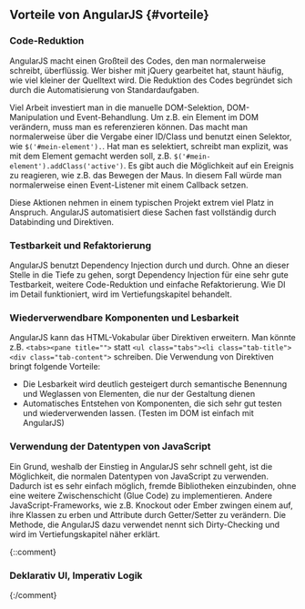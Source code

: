 ## Vorteile von AngularJS {#vorteile}

### Code-Reduktion
AngularJS macht einen Großteil des Codes, den man normalerweise schreibt, überflüssig. Wer bisher mit jQuery gearbeitet hat, staunt häufig, wie viel kleiner der Quelltext wird. Die Reduktion des Codes begründet sich durch die Automatisierung von Standardaufgaben.

Viel Arbeit investiert man in die manuelle DOM-Selektion, DOM-Manipulation und Event-Behandlung. Um z.B. ein Element im DOM verändern, muss man es referenzieren können. Das macht man normalerweise über die Vergabe einer ID/Class und benutzt einen Selektor, wie `$('#mein-element').`. Hat man es selektiert, schreibt man explizit, was mit dem Element gemacht werden soll, z.B. `$('#mein-element').addClass('active')`. Es gibt auch die Möglichkeit auf ein Ereignis zu reagieren, wie z.B. das Bewegen der Maus. In diesem Fall würde man normalerweise einen Event-Listener mit einem Callback setzen.

Diese Aktionen nehmen in einem typischen Projekt extrem viel Platz in Anspruch. AngularJS automatisiert diese Sachen fast vollständig durch Databinding und Direktiven.

### Testbarkeit und Refaktorierung
AngularJS benutzt Dependency Injection durch und durch. Ohne an dieser Stelle in die Tiefe zu gehen, sorgt Dependency Injection für eine sehr gute Testbarkeit, weitere Code-Reduktion und einfache Refaktorierung. Wie DI im Detail funktioniert, wird im Vertiefungskapitel behandelt.

### Wiederverwendbare Komponenten und Lesbarkeit
AngularJS kann das HTML-Vokabular über Direktiven erweitern. Man könnte z.B. `<tabs><pane title="">` statt `<ul class="tabs"><li class="tab-title"><div class="tab-content">` schreiben. Die Verwendung von Direktiven bringt folgende Vorteile:

* Die Lesbarkeit wird deutlich gesteigert durch semantische Benennung und Weglassen von Elementen, die nur der Gestaltung dienen
* Automatisches Entstehen von Komponenten, die sich sehr gut testen und wiederverwenden lassen. (Testen im DOM ist einfach mit AngularJS)

### Verwendung der Datentypen von JavaScript
Ein Grund, weshalb der Einstieg in AngularJS sehr schnell geht, ist die Möglichkeit, die normalen Datentypen von JavaScript zu verwenden. Dadurch ist es sehr einfach möglich, fremde Bibliotheken einzubinden, ohne eine weitere Zwischenschicht (Glue Code) zu implementieren. Andere JavaScript-Frameworks, wie z.B. Knockout oder Ember zwingen einem auf, ihre Klassen zu erben und Attribute durch Getter/Setter zu verändern. Die Methode, die AngularJS dazu verwendet nennt sich Dirty-Checking und wird im Vertiefungskapitel näher erklärt.

{::comment}
### Deklarativ UI, Imperativ Logik
{:/comment}